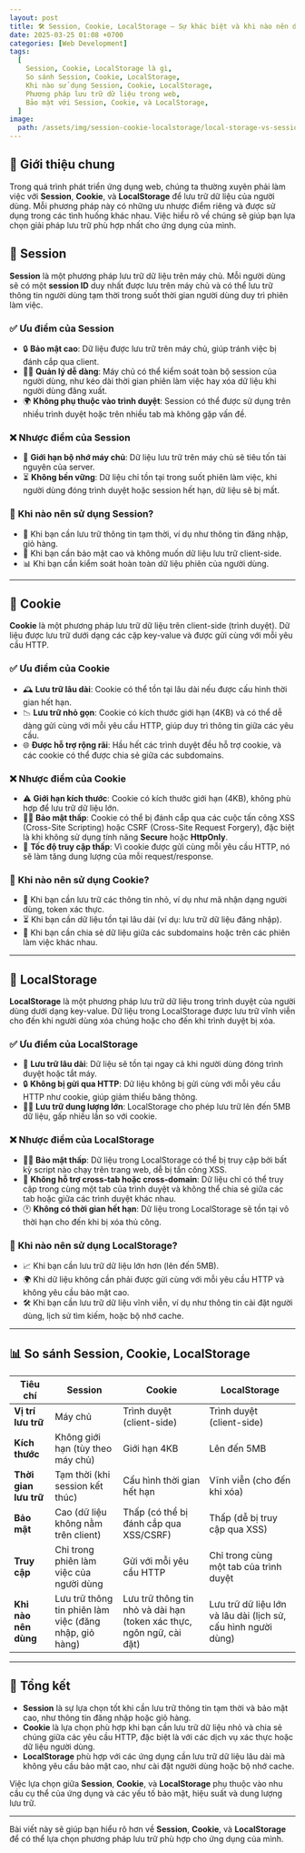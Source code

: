 ```yaml
---
layout: post
title: 🛠️ Session, Cookie, LocalStorage – Sự khác biệt và khi nào nên dùng
date: 2025-03-25 01:08 +0700
categories: [Web Development]
tags:
  [
    Session, Cookie, LocalStorage là gì,
    So sánh Session, Cookie, LocalStorage,
    Khi nào sử dụng Session, Cookie, LocalStorage,
    Phương pháp lưu trữ dữ liệu trong web,
    Bảo mật với Session, Cookie, và LocalStorage,
  ]
image:
  path: /assets/img/session-cookie-localstorage/local-storage-vs-session-storage-vs-cookie.jpg
---
```


## 🎯 **Giới thiệu chung**
Trong quá trình phát triển ứng dụng web, chúng ta thường xuyên phải làm việc với **Session**, **Cookie**, và **LocalStorage** để lưu trữ dữ liệu của người dùng. Mỗi phương pháp này có những ưu nhược điểm riêng và được sử dụng trong các tình huống khác nhau. Việc hiểu rõ về chúng sẽ giúp bạn lựa chọn giải pháp lưu trữ phù hợp nhất cho ứng dụng của mình.

## 🔧 **Session**
**Session** là một phương pháp lưu trữ dữ liệu trên máy chủ. Mỗi người dùng sẽ có một **session ID** duy nhất được lưu trên máy chủ và có thể lưu trữ thông tin người dùng tạm thời trong suốt thời gian người dùng duy trì phiên làm việc.

### ✅ **Ưu điểm của Session**
- 🔒 **Bảo mật cao**: Dữ liệu được lưu trữ trên máy chủ, giúp tránh việc bị đánh cắp qua client.
- 🧑‍💻 **Quản lý dễ dàng**: Máy chủ có thể kiểm soát toàn bộ session của người dùng, như kéo dài thời gian phiên làm việc hay xóa dữ liệu khi người dùng đăng xuất.
- 🌍 **Không phụ thuộc vào trình duyệt**: Session có thể được sử dụng trên nhiều trình duyệt hoặc trên nhiều tab mà không gặp vấn đề.

### ❌ **Nhược điểm của Session**
- 💾 **Giới hạn bộ nhớ máy chủ**: Dữ liệu lưu trữ trên máy chủ sẽ tiêu tốn tài nguyên của server.
- ⏳ **Không bền vững**: Dữ liệu chỉ tồn tại trong suốt phiên làm việc, khi người dùng đóng trình duyệt hoặc session hết hạn, dữ liệu sẽ bị mất.

### 🔧 **Khi nào nên sử dụng Session?**
- 🛒 Khi bạn cần lưu trữ thông tin tạm thời, ví dụ như thông tin đăng nhập, giỏ hàng.
- 🔐 Khi bạn cần bảo mật cao và không muốn dữ liệu lưu trữ client-side.
- 📊 Khi bạn cần kiểm soát hoàn toàn dữ liệu phiên của người dùng.

---

## 🍪 **Cookie**
**Cookie** là một phương pháp lưu trữ dữ liệu trên client-side (trình duyệt). Dữ liệu được lưu trữ dưới dạng các cặp key-value và được gửi cùng với mỗi yêu cầu HTTP.

### ✅ **Ưu điểm của Cookie**
- 🕰️ **Lưu trữ lâu dài**: Cookie có thể tồn tại lâu dài nếu được cấu hình thời gian hết hạn.
- 📉 **Lưu trữ nhỏ gọn**: Cookie có kích thước giới hạn (4KB) và có thể dễ dàng gửi cùng với mỗi yêu cầu HTTP, giúp duy trì thông tin giữa các yêu cầu.
- 🌐 **Được hỗ trợ rộng rãi**: Hầu hết các trình duyệt đều hỗ trợ cookie, và các cookie có thể được chia sẻ giữa các subdomains.

### ❌ **Nhược điểm của Cookie**
- ⚠️ **Giới hạn kích thước**: Cookie có kích thước giới hạn (4KB), không phù hợp để lưu trữ dữ liệu lớn.
- 🕵️‍♂️ **Bảo mật thấp**: Cookie có thể bị đánh cắp qua các cuộc tấn công XSS (Cross-Site Scripting) hoặc CSRF (Cross-Site Request Forgery), đặc biệt là khi không sử dụng tính năng **Secure** hoặc **HttpOnly**.
- 🐢 **Tốc độ truy cập thấp**: Vì cookie được gửi cùng mỗi yêu cầu HTTP, nó sẽ làm tăng dung lượng của mỗi request/response.

### 🔧 **Khi nào nên sử dụng Cookie?**
- 👤 Khi bạn cần lưu trữ các thông tin nhỏ, ví dụ như mã nhận dạng người dùng, token xác thực.
- ⏳ Khi bạn cần dữ liệu tồn tại lâu dài (ví dụ: lưu trữ dữ liệu đăng nhập).
- 🔄 Khi bạn cần chia sẻ dữ liệu giữa các subdomains hoặc trên các phiên làm việc khác nhau.

---

## 💾 **LocalStorage**
**LocalStorage** là một phương pháp lưu trữ dữ liệu trong trình duyệt của người dùng dưới dạng key-value. Dữ liệu trong LocalStorage được lưu trữ vĩnh viễn cho đến khi người dùng xóa chúng hoặc cho đến khi trình duyệt bị xóa.

### ✅ **Ưu điểm của LocalStorage**
- 📅 **Lưu trữ lâu dài**: Dữ liệu sẽ tồn tại ngay cả khi người dùng đóng trình duyệt hoặc tắt máy.
- 🔒 **Không bị gửi qua HTTP**: Dữ liệu không bị gửi cùng với mỗi yêu cầu HTTP như cookie, giúp giảm thiểu băng thông.
- 🏋️‍♂️ **Lưu trữ dung lượng lớn**: LocalStorage cho phép lưu trữ lên đến 5MB dữ liệu, gấp nhiều lần so với cookie.

### ❌ **Nhược điểm của LocalStorage**
- 🕵️‍♀️ **Bảo mật thấp**: Dữ liệu trong LocalStorage có thể bị truy cập bởi bất kỳ script nào chạy trên trang web, dễ bị tấn công XSS.
- 🚫 **Không hỗ trợ cross-tab hoặc cross-domain**: Dữ liệu chỉ có thể truy cập trong cùng một tab của trình duyệt và không thể chia sẻ giữa các tab hoặc giữa các trình duyệt khác nhau.
- 🕐 **Không có thời gian hết hạn**: Dữ liệu trong LocalStorage sẽ tồn tại vô thời hạn cho đến khi bị xóa thủ công.

### 🔧 **Khi nào nên sử dụng LocalStorage?**
- 📈 Khi bạn cần lưu trữ dữ liệu lớn hơn (lên đến 5MB).
- 🌍 Khi dữ liệu không cần phải được gửi cùng với mỗi yêu cầu HTTP và không yêu cầu bảo mật cao.
- 🛠️ Khi bạn cần lưu trữ dữ liệu vĩnh viễn, ví dụ như thông tin cài đặt người dùng, lịch sử tìm kiếm, hoặc bộ nhớ cache.

---

## 📊 **So sánh Session, Cookie, LocalStorage**

| Tiêu chí                | Session                        | Cookie                          | LocalStorage                  |
|-------------------------|--------------------------------|---------------------------------|--------------------------------|
| **Vị trí lưu trữ**      | Máy chủ                        | Trình duyệt (client-side)       | Trình duyệt (client-side)      |
| **Kích thước**          | Không giới hạn (tùy theo máy chủ) | Giới hạn 4KB                    | Lên đến 5MB                    |
| **Thời gian lưu trữ**   | Tạm thời (khi session kết thúc) | Cấu hình thời gian hết hạn      | Vĩnh viễn (cho đến khi xóa)    |
| **Bảo mật**             | Cao (dữ liệu không nằm trên client) | Thấp (có thể bị đánh cắp qua XSS/CSRF) | Thấp (dễ bị truy cập qua XSS) |
| **Truy cập**            | Chỉ trong phiên làm việc của người dùng | Gửi với mỗi yêu cầu HTTP       | Chỉ trong cùng một tab của trình duyệt |
| **Khi nào nên dùng**    | Lưu trữ thông tin phiên làm việc (đăng nhập, giỏ hàng) | Lưu trữ thông tin nhỏ và dài hạn (token xác thực, ngôn ngữ, cài đặt) | Lưu trữ dữ liệu lớn và lâu dài (lịch sử, cấu hình người dùng) |

---

## 🚀 **Tổng kết**
- **Session** là sự lựa chọn tốt khi cần lưu trữ thông tin tạm thời và bảo mật cao, như thông tin đăng nhập hoặc giỏ hàng.
- **Cookie** là lựa chọn phù hợp khi bạn cần lưu trữ dữ liệu nhỏ và chia sẻ chúng giữa các yêu cầu HTTP, đặc biệt là với các dịch vụ xác thực hoặc dữ liệu người dùng.
- **LocalStorage** phù hợp với các ứng dụng cần lưu trữ dữ liệu lâu dài mà không yêu cầu bảo mật cao, như cài đặt người dùng hoặc bộ nhớ cache.

Việc lựa chọn giữa **Session**, **Cookie**, và **LocalStorage** phụ thuộc vào nhu cầu cụ thể của ứng dụng và các yếu tố bảo mật, hiệu suất và dung lượng lưu trữ.

---

Bài viết này sẽ giúp bạn hiểu rõ hơn về **Session**, **Cookie**, và **LocalStorage** để có thể lựa chọn phương pháp lưu trữ phù hợp cho ứng dụng của mình.